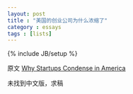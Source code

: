 ```yaml
---
layout: post
title : "美国的创业公司为什么浓缩了"
category : essays
tags : [lists]
---
```

{% include JB/setup %}

原文 [Why Startups Condense in America](http://www.paulgraham.com/america.html)  

未找到中文版，求稿  
